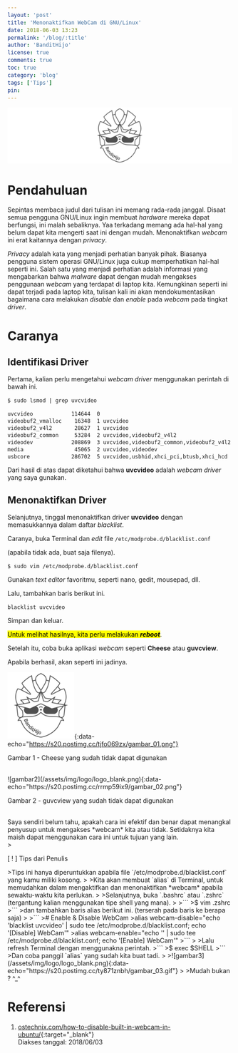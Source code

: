 ```yaml
---
layout: 'post'
title: 'Menonaktifkan WebCam di GNU/Linux'
date: 2018-06-03 13:23
permalink: '/blog/:title'
author: 'BanditHijo'
license: true
comments: true
toc: true
category: 'blog'
tags: ['Tips']
pin:
---
```


<!-- BANNER OF THE POST -->
<img class="post-body-img" src="/assets/img/logo/logo_blank_banner.png" data-echo="https://s20.postimg.cc/40nbmxl8d/banner_post_15.png" alt="banner">

# Pendahuluan

Sepintas membaca judul dari tulisan ini memang rada-rada janggal. Disaat semua pengguna GNU/Linux ingin membuat *hardware* mereka dapat berfungsi, ini malah sebaliknya. Yaa terkadang memang ada hal-hal yang belum dapat kita mengerti saat ini dengan mudah. Menonaktifkan *webcam* ini erat kaitannya dengan *privacy*.

*Privacy* adalah kata yang menjadi perhatian banyak pihak. Biasanya pengguna sistem operasi GNU/Linux juga cukup memperhatikan hal-hal seperti ini. Salah satu yang menjadi perhatian adalah informasi yang mengabarkan bahwa *malware* dapat dengan mudah mengakses penggunaan *webcam* yang terdapat di laptop kita. Kemungkinan seperti ini dapat terjadi pada laptop kita, tulisan kali ini akan mendokumentasikan bagaimana cara melakukan *disable* dan *enable* pada *webcam* pada tingkat *driver*.

# Caranya

## Identifikasi Driver

Pertama, kalian perlu mengetahui *webcam driver* menggunakan perintah di bawah ini.
```
$ sudo lsmod | grep uvcvideo
```
```
uvcvideo            114644  0
videobuf2_vmalloc    16348  1 uvcvideo
videobuf2_v4l2       28627  1 uvcvideo
videobuf2_common     53284  2 uvcvideo,videobuf2_v4l2
videodev            208869  3 uvcvideo,videobuf2_common,videobuf2_v4l2
media                45065  2 uvcvideo,videodev
usbcore             286702  5 uvcvideo,usbhid,xhci_pci,btusb,xhci_hcd
```
Dari hasil di atas dapat diketahui bahwa **uvcvideo** adalah *webcam driver* yang saya gunakan.

## Menonaktifkan Driver

Selanjutnya, tinggal menonaktifkan driver **uvcvideo** dengan memasukkannya dalam daftar *blacklist*.

Caranya, buka Terminal dan *edit* file `/etc/modprobe.d/blacklist.conf`

(apabila tidak ada, buat saja filenya).
```
$ sudo vim /etc/modprobe.d/blacklist.conf
```
Gunakan *text editor* favoritmu, seperti nano, gedit, mousepad, dll.

Lalu, tambahkan baris berikut ini.
```
blacklist uvcvideo
```
Simpan dan keluar.

<mark>Untuk melihat hasilnya, kita perlu melakukan <b><i>reboot</i></b></mark>.

Setelah itu, coba buka aplikasi *webcam* seperti **Cheese** atau **guvcview**.

Apabila berhasil, akan seperti ini jadinya.

![gambar1](/assets/img/logo/logo_blank.png){:data-echo="https://s20.postimg.cc/tjfo069zx/gambar_01.png"}
<p class="img-caption">Gambar 1 - Cheese yang sudah tidak dapat digunakan</p>

<br>
![gambar2](/assets/img/logo/logo_blank.png){:data-echo="https://s20.postimg.cc/rrmp59ix9/gambar_02.png"}
<p class="img-caption">Gambar 2 - guvcview yang sudah tidak dapat digunakan</p>

<br>
Saya sendiri belum tahu, apakah cara ini efektif dan benar dapat menangkal penyusup untuk mengakses *webcam* kita atau tidak. Setidaknya kita maish dapat menggunakan cara ini untuk tujuan yang lain.


<br>
><p class="title-quote">[ ! ] Tips dari Penulis</p>
>Tips ini hanya diperuntukkan apabila file `/etc/modprobe.d/blacklist.conf` yang kamu miliki kosong.
>
>Kita akan membuat `alias` di Terminal, untuk memudahkan dalam mengaktifkan dan menonaktifkan *webcam* apabila sewaktu-waktu kita perlukan.
>
>Selanjutnya, buka `.bashrc` atau `.zshrc` (tergantung kalian menggunakan tipe shell yang mana).
>
>```
>$ vim .zshrc
>```
>dan tambahkan baris alias berikut ini. (terserah pada baris ke berapa saja)
>
>```
># Enable & Disable WebCam
>alias webcam-disable="echo 'blacklist uvcvideo' | sudo tee /etc/modprobe.d/blacklist.conf; echo '[Disable] WebCam'"
>alias webcam-enable="echo '' | sudo tee /etc/modprobe.d/blacklist.conf; echo '[Enable] WebCam'"
>```
>
>Lalu refresh Terminal dengan menggunakna perintah.
>```
>$ exec $SHELL
>```
>Dan coba panggil `alias` yang sudah kita buat tadi.
>
>![gambar3](/assets/img/logo/logo_blank.png){:data-echo="https://s20.postimg.cc/ty871znbh/gambar_03.gif"}
>
>Mudah bukan ? ^_^

# Referensi

1. [ostechnix.com/how-to-disable-built-in-webcam-in-ubuntu/](https://www.ostechnix.com/how-to-disable-built-in-webcam-in-ubuntu/){:target="_blank"}
<br>Diakses tanggal: 2018/06/03

